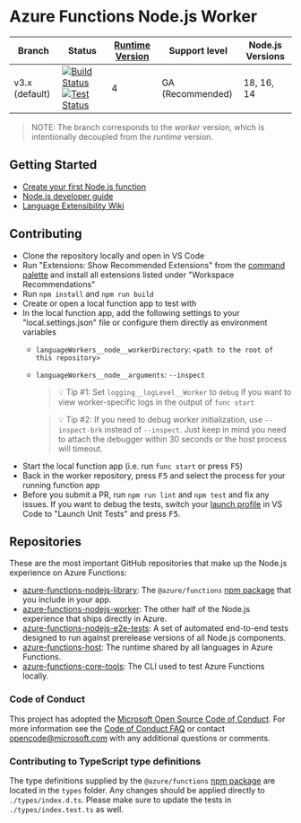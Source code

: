 # Azure Functions Node.js Worker

|Branch|Status|[Runtime Version](https://docs.microsoft.com/azure/azure-functions/functions-versions)|Support level|Node.js Versions|
|---|---|---|---|---|
|v3.x (default)|[![Build Status](https://img.shields.io/azure-devops/build/azfunc/Azure%2520Functions/10/v3.x)](https://azfunc.visualstudio.com/Azure%20Functions/_build/latest?definitionId=10&branchName=v3.x) [![Test Status](https://img.shields.io/azure-devops/tests/azfunc/Azure%2520Functions/99/v3.x?compact_message)](https://azfunc.visualstudio.com/Azure%20Functions/_build/latest?definitionId=99&branchName=v3.x)|4|GA (Recommended)|18, 16, 14|

> NOTE: The branch corresponds to the _worker_ version, which is intentionally decoupled from the _runtime_ version.

## Getting Started

- [Create your first Node.js function](https://docs.microsoft.com/azure/azure-functions/create-first-function-vs-code-node)
- [Node.js developer guide](https://docs.microsoft.com/azure/azure-functions/functions-reference-node)
- [Language Extensibility Wiki](https://github.com/Azure/azure-webjobs-sdk-script/wiki/Language-Extensibility)

## Contributing

- Clone the repository locally and open in VS Code
- Run "Extensions: Show Recommended Extensions" from the [command palette](https://code.visualstudio.com/docs/getstarted/userinterface#_command-palette) and install all extensions listed under "Workspace Recommendations"
- Run `npm install` and `npm run build`
- Create or open a local function app to test with
- In the local function app, add the following settings to your "local.settings.json" file or configure them directly as environment variables
  - `languageWorkers__node__workerDirectory`: `<path to the root of this repository>`
  - `languageWorkers__node__arguments`: `--inspect`
    > 💡 Tip #1: Set `logging__logLevel__Worker` to `debug` if you want to view worker-specific logs in the output of `func start`

    > 💡 Tip #2: If you need to debug worker initialization, use `--inspect-brk` instead of `--inspect`. Just keep in mind you need to attach the debugger within 30 seconds or the host process will timeout.
- Start the local function app (i.e. run `func start` or press <kbd>F5</kbd>)
- Back in the worker repository, press <kbd>F5</kbd> and select the process for your running function app
- Before you submit a PR, run `npm run lint` and `npm test` and fix any issues. If you want to debug the tests, switch your [launch profile](https://code.visualstudio.com/docs/editor/debugging) in VS Code to "Launch Unit Tests" and press <kbd>F5</kbd>.

## Repositories

These are the most important GitHub repositories that make up the Node.js experience on Azure Functions:

- [azure-functions-nodejs-library](https://github.com/Azure/azure-functions-nodejs-library): The `@azure/functions` [npm package](https://www.npmjs.com/package/@azure/functions) that you include in your app.
- [azure-functions-nodejs-worker](https://github.com/Azure/azure-functions-nodejs-worker): The other half of the Node.js experience that ships directly in Azure.
- [azure-functions-nodejs-e2e-tests](https://github.com/Azure/azure-functions-e2e-tests): A set of automated end-to-end tests designed to run against prerelease versions of all Node.js components.
- [azure-functions-host](https://github.com/Azure/azure-functions-host): The runtime shared by all languages in Azure Functions.
- [azure-functions-core-tools](https://github.com/Azure/azure-functions-core-tools): The CLI used to test Azure Functions locally.

### Code of Conduct

This project has adopted the [Microsoft Open Source Code of Conduct](https://opensource.microsoft.com/codeofconduct/). For more information see the [Code of Conduct FAQ](https://opensource.microsoft.com/codeofconduct/faq/) or contact [opencode@microsoft.com](mailto:opencode@microsoft.com) with any additional questions or comments.

### Contributing to TypeScript type definitions

The type definitions supplied by the `@azure/functions` [npm package](https://www.npmjs.com/package/@azure/functions) are located in the `types` folder. Any changes should be applied directly to `./types/index.d.ts`. Please make sure to update the tests in `./types/index.test.ts` as well.
